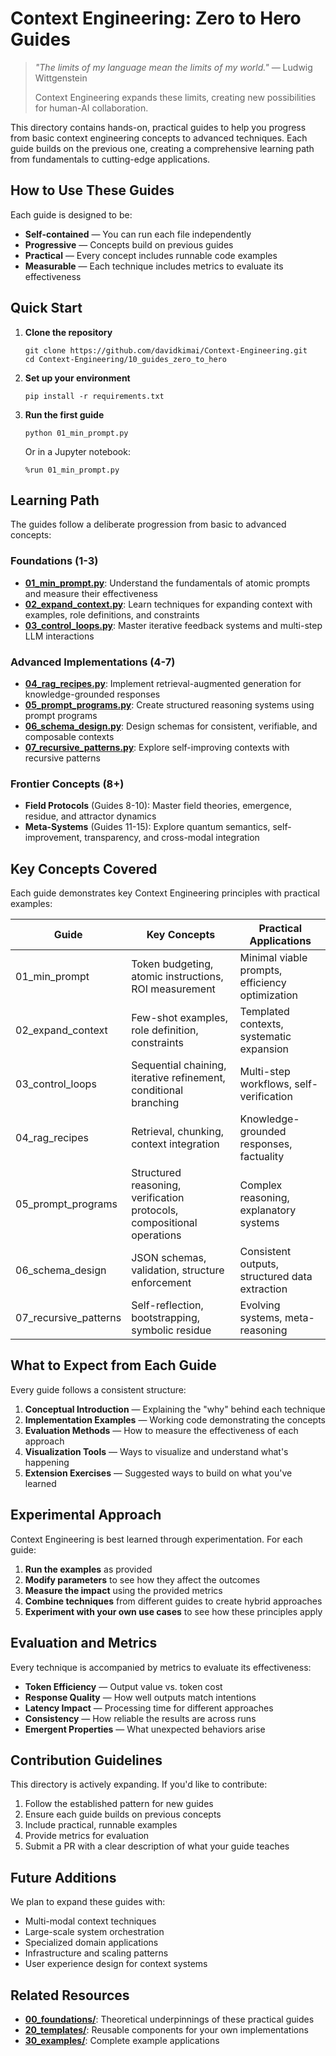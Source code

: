 # Context Engineering: Zero to Hero Guides


> *"The limits of my language mean the limits of my world."* — Ludwig Wittgenstein
> 
> Context Engineering expands these limits, creating new possibilities for human-AI collaboration.


This directory contains hands-on, practical guides to help you progress from basic context engineering concepts to advanced techniques. Each guide builds on the previous one, creating a comprehensive learning path from fundamentals to cutting-edge applications.

##  How to Use These Guides

Each guide is designed to be:
- **Self-contained** — You can run each file independently
- **Progressive** — Concepts build on previous guides
- **Practical** — Every concept includes runnable code examples
- **Measurable** — Each technique includes metrics to evaluate its effectiveness

##  Quick Start

1. **Clone the repository**
   ```
   git clone https://github.com/davidkimai/Context-Engineering.git
   cd Context-Engineering/10_guides_zero_to_hero
   ```

2. **Set up your environment**
   ```
   pip install -r requirements.txt
   ```

3. **Run the first guide**
   ```
   python 01_min_prompt.py
   ```
   
   Or in a Jupyter notebook:
   ```
   %run 01_min_prompt.py
   ```

##  Learning Path

The guides follow a deliberate progression from basic to advanced concepts:

###  Foundations (1-3)
- **[01_min_prompt.py](01_min_prompt.py)**: Understand the fundamentals of atomic prompts and measure their effectiveness
- **[02_expand_context.py](02_expand_context.py)**: Learn techniques for expanding context with examples, role definitions, and constraints
- **[03_control_loops.py](03_control_loops.py)**: Master iterative feedback systems and multi-step LLM interactions

###  Advanced Implementations (4-7)
- **[04_rag_recipes.py](04_rag_recipes.py)**: Implement retrieval-augmented generation for knowledge-grounded responses
- **[05_prompt_programs.py](05_prompt_programs.py)**: Create structured reasoning systems using prompt programs
- **[06_schema_design.py](06_schema_design.py)**: Design schemas for consistent, verifiable, and composable contexts
- **[07_recursive_patterns.py](07_recursive_patterns.py)**: Explore self-improving contexts with recursive patterns

###  Frontier Concepts (8+)
- **Field Protocols** (Guides 8-10): Master field theories, emergence, residue, and attractor dynamics
- **Meta-Systems** (Guides 11-15): Explore quantum semantics, self-improvement, transparency, and cross-modal integration

##  Key Concepts Covered

Each guide demonstrates key Context Engineering principles with practical examples:

| Guide | Key Concepts | Practical Applications |
|-------|-------------|------------------------|
| 01_min_prompt | Token budgeting, atomic instructions, ROI measurement | Minimal viable prompts, efficiency optimization |
| 02_expand_context | Few-shot examples, role definition, constraints | Templated contexts, systematic expansion |
| 03_control_loops | Sequential chaining, iterative refinement, conditional branching | Multi-step workflows, self-verification |
| 04_rag_recipes | Retrieval, chunking, context integration | Knowledge-grounded responses, factuality |
| 05_prompt_programs | Structured reasoning, verification protocols, compositional operations | Complex reasoning, explanatory systems |
| 06_schema_design | JSON schemas, validation, structure enforcement | Consistent outputs, structured data extraction |
| 07_recursive_patterns | Self-reflection, bootstrapping, symbolic residue | Evolving systems, meta-reasoning |

##  What to Expect from Each Guide

Every guide follows a consistent structure:

1. **Conceptual Introduction** — Explaining the "why" behind each technique
2. **Implementation Examples** — Working code demonstrating the concepts
3. **Evaluation Methods** — How to measure the effectiveness of each approach
4. **Visualization Tools** — Ways to visualize and understand what's happening
5. **Extension Exercises** — Suggested ways to build on what you've learned

##  Experimental Approach

Context Engineering is best learned through experimentation. For each guide:

1. **Run the examples** as provided
2. **Modify parameters** to see how they affect the outcomes
3. **Measure the impact** using the provided metrics
4. **Combine techniques** from different guides to create hybrid approaches
5. **Experiment with your own use cases** to see how these principles apply

##  Evaluation and Metrics

Every technique is accompanied by metrics to evaluate its effectiveness:

- **Token Efficiency** — Output value vs. token cost
- **Response Quality** — How well outputs match intentions
- **Latency Impact** — Processing time for different approaches
- **Consistency** — How reliable the results are across runs
- **Emergent Properties** — What unexpected behaviors arise

##  Contribution Guidelines

This directory is actively expanding. If you'd like to contribute:

1. Follow the established pattern for new guides
2. Ensure each guide builds on previous concepts
3. Include practical, runnable examples
4. Provide metrics for evaluation
5. Submit a PR with a clear description of what your guide teaches

##  Future Additions

We plan to expand these guides with:
- Multi-modal context techniques
- Large-scale system orchestration
- Specialized domain applications
- Infrastructure and scaling patterns
- User experience design for context systems

##  Related Resources

- **[00_foundations/](../00_foundations/)**: Theoretical underpinnings of these practical guides
- **[20_templates/](../20_templates/)**: Reusable components for your own implementations
- **[30_examples/](../30_examples/)**: Complete example applications


